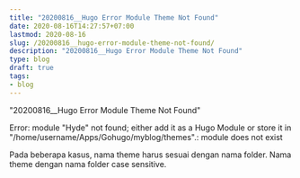 ```yaml
---
title: "20200816__Hugo Error Module Theme Not Found"
date: 2020-08-16T14:27:57+07:00
lastmod: 2020-08-16
slug: /20200816__hugo-error-module-theme-not-found/
description: "20200816__Hugo Error Module Theme Not Found"
type: blog
draft: true
tags:
- blog 
---
```


"20200816__Hugo Error Module Theme Not Found"


Error: module "Hyde" not found; either add it as a Hugo Module or store it in "/home/username/Apps/Gohugo/myblog/themes".: module does not exist

Pada beberapa kasus, nama theme harus sesuai dengan nama folder. Nama theme dengan nama folder case sensitive.